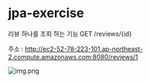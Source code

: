 # jpa-exercise
리뷰 하나를 조회 하는 기능
GET /reviews/{id}

주소 : http://ec2-52-78-223-101.ap-northeast-2.compute.amazonaws.com:8080/reviews/1

![img.png](img.png)